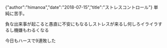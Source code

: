 {"author":"himanoa","date":"2018-07-15","title":"ストレスコントロール"}
単純に苦手。

負な出来事が起こると愚直に不安にもなるしストレスが来るし何しろイライラするし機嫌もわるくなる

今日もハースで9連敗した
